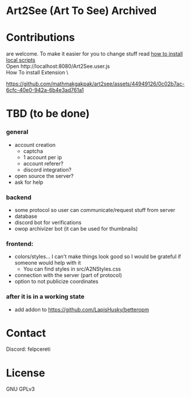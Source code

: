 # Art2See (Art To See) Archived

# Contributions
are welcome. To make it easier for you to change stuff read [how to install local scripts](https://violentmonkey.github.io/posts/how-to-edit-scripts-with-your-favorite-editor/#install-a-local-script)\
Open http://localhost:8080/Art2See.user.js \
How To install Extension \

https://github.com/mathmakgakpak/art2see/assets/44949126/0c02b7ac-6cfc-40e0-942a-6b4e3ad761a1

<!-- # General idea
User can send image descriptions with coordinates (can make them private) -->
# TBD (to be done)
### general
- account creation
  - captcha
  - 1 account per ip
  - account referer?
  - discord integration?
- open source the server?
- ask for help
### backend
- some protocol so user can communicate/request stuff from server
- database
- discord bot for verifications
- owop archivizer bot (it can be used for thumbnails)
### frontend:
- colors/styles... I can't make things look good so I would be grateful if someone would help with it
  - You can find styles in src/A2NStyles.css 
- connection with the server (part of protocol)
- option to not publicize coordinates
### after it is in a working state
- add addon to https://github.com/LapisHusky/betteropm
# Contact
Discord: felpcereti
# License
GNU GPLv3
